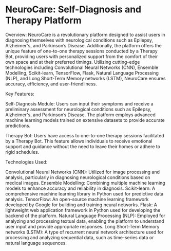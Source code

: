 # NeuroCare: Self-Diagnosis and Therapy Platform

Overview:
NeuroCare is a revolutionary platform designed to assist users in diagnosing themselves with neurological conditions such as Epilepsy, Alzheimer's, and Parkinson’s Disease. Additionally, the platform offers the unique feature of one-to-one therapy sessions conducted by a Therapy Bot, providing users with personalized support from the comfort of their own space and at their preferred timings. Utilizing cutting-edge technologies including Convolutional Neural Networks (CNN), Ensemble Modelling, Scikit-learn, TensorFlow, Flask, Natural Language Processing (NLP), and Long Short-Term Memory networks (LSTM), NeuroCare ensures accuracy, efficiency, and user-friendliness.

Key Features:

Self-Diagnosis Module: Users can input their symptoms and receive a preliminary assessment for neurological conditions such as Epilepsy, Alzheimer's, and Parkinson’s Disease. The platform employs advanced machine learning models trained on extensive datasets to provide accurate predictions.

Therapy Bot: Users have access to one-to-one therapy sessions facilitated by a Therapy Bot. This feature allows individuals to receive emotional support and guidance without the need to leave their homes or adhere to rigid schedules.

Technologies Used:

Convolutional Neural Networks (CNN): Utilized for image processing and analysis, particularly in diagnosing neurological conditions based on medical images.
Ensemble Modelling: Combining multiple machine learning models to enhance accuracy and reliability in diagnosis.
Scikit-learn: A comprehensive machine learning library in Python used for predictive data analysis.
TensorFlow: An open-source machine learning framework developed by Google for building and training neural networks.
Flask: A lightweight web application framework in Python used for developing the backend of the platform.
Natural Language Processing (NLP): Employed for analyzing and processing textual data, enabling the platform to understand user input and provide appropriate responses.
Long Short-Term Memory networks (LSTM): A type of recurrent neural network architecture used for processing and analyzing sequential data, such as time-series data or natural language sequences.
